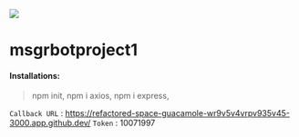 ![](https://nodejs.org/static/logos/nodejsDark.svg)
# msgrbotproject1

#### Installations:
> npm init,
> npm i axios,
> npm i express,

`Callback URL` : <https://refactored-space-guacamole-wr9v5v4vrpv935v45-3000.app.github.dev/>
`Token` : 10071997
